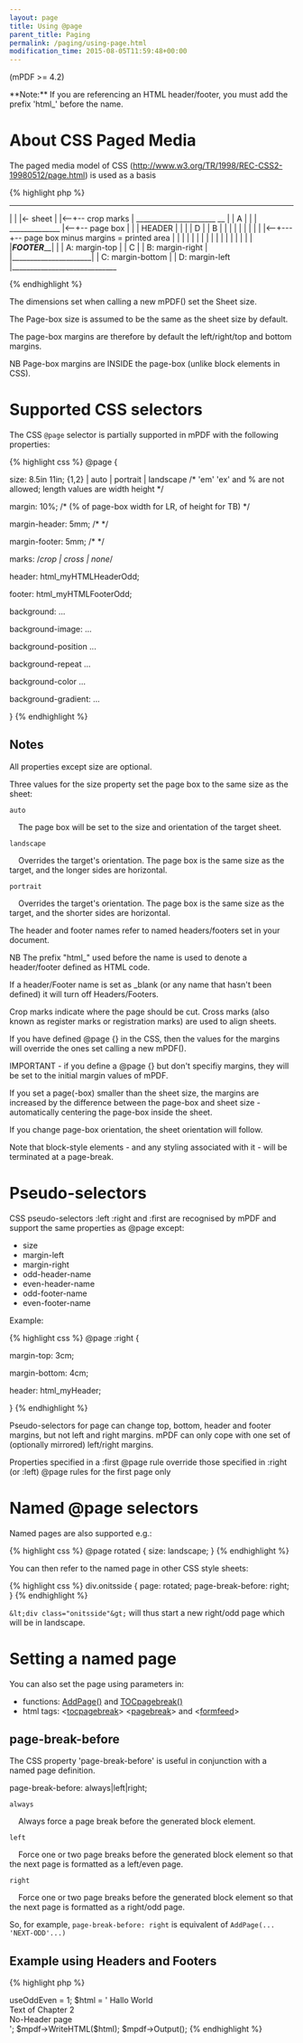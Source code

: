 ```yaml
---
layout: page
title: Using @page
parent_title: Paging
permalink: /paging/using-page.html
modification_time: 2015-08-05T11:59:48+00:00
---
```


(mPDF >= 4.2)

<div class="alert alert-info" role="alert">**Note:** If you are referencing an HTML header/footer, you must add the prefix 'html_' before the name.</div>

# About CSS Paged Media

The paged media model of CSS (http://www.w3.org/TR/1998/REC-CSS2-19980512/page.html) is used as a basis

{% highlight php %}
   _____________________________
  |                         |   |<- sheet
  |                         |<--+-- crop marks
  |   ______________________  __
  |  |    A                 |
  |  |    ______________    |<--+-- page box
  |  |   |   HEADER     |   |
  |  | D |              | B |
  |  |   |              |   |
  |  |   |              |<--+---+-- page box minus margins = printed area
  |  |   |              |   |
  |  |   |              |   |
  |  |   |              |   |
  |  |   |___FOOTER_____|   |   |   A: margin-top
  |  |    C                 |   |   B: margin-right
  |  |______________________|   |   C: margin-bottom
  |                             |   D: margin-left
  |_____________________________

{% endhighlight %}

The dimensions set when calling a new mPDF() set the Sheet size.

The Page-box size is assumed to be the same as the sheet size by default.

The page-box margins are therefore by default the left/right/top and bottom margins.

NB Page-box margins are INSIDE the page-box (unlike block elements in CSS).

# Supported CSS selectors

The CSS `@page` selector is partially supported in mPDF with the following properties:

{% highlight css %}
@page {

  size: 8.5in 11in;  <length>{1,2} | auto | portrait | landscape  /* 'em' 'ex' and % are not allowed; length values are width height */

  margin: 10%; /* <any of the usual CSS values for margins> (% of page-box width for LR, of height for TB) */

  margin-header: 5mm; /* <any of the usual CSS values for margins> */

  margin-footer: 5mm; /* <any of the usual CSS values for margins> */

  marks: /*crop | cross | none*/

  header: html_myHTMLHeaderOdd;

  footer: html_myHTMLFooterOdd;

  background: ...

  background-image: ...

  background-position ...

  background-repeat ...

  background-color ...

  background-gradient: ...

}
{% endhighlight %}

## Notes

All properties except size are optional.

Three values for the <span class="parameter">size</span> property set the page box to the same size as the sheet:

`auto`

    The page box will be set to the size and orientation of the target sheet.

`landscape`

    Overrides the target's orientation. The page box is the same size as the target, and the longer sides are horizontal.

`portrait`

    Overrides the target's orientation. The page box is the same size as the target, and the shorter sides are horizontal.

The header and footer names refer to named headers/footers set in your document.

NB The prefix "html_" used before the name is used to denote a header/footer defined as HTML code.

If a header/Footer name is set as _blank (or any name that hasn't been defined) it will turn off Headers/Footers.

Crop marks indicate where the page should be cut. Cross marks (also known as register marks or registration marks) are used to align sheets.

If you have defined @page {} in the CSS, then the values for the margins will override the ones set calling a new mPDF().

IMPORTANT - if you define a @page {} but don't specifiy margins, they will be set to the initial margin values of mPDF.

If you set a page(-box) smaller than the sheet size, the margins are increased by the difference between the page-box and sheet size - automatically centering the page-box inside the sheet.

If you change page-box orientation, the sheet orientation will follow.

Note that block-style elements - and any styling associated with it - will be terminated at a page-break.

# Pseudo-selectors

CSS pseudo-selectors :left :right and :first are recognised by mPDF and support the same properties as @page except:

<ul>
<li>size</li>
<li>margin-left</li>
<li>margin-right</li>
<li>odd-header-name</li>
<li>even-header-name</li>
<li>odd-footer-name</li>
<li>even-footer-name</li>
</ul>

Example:

{% highlight css %}
@page :right {

  margin-top: 3cm;

  margin-bottom: 4cm;

  header: html_myHeader;

}
{% endhighlight %}

Pseudo-selectors for page can change top, bottom, header and footer margins, but not left and right margins. mPDF can only cope with one set of (optionally mirrored) left/right margins.

Properties specified in a :first @page rule override those specified in :right (or :left) @page rules for the first page only

# Named @page selectors

Named pages are also supported e.g.:

{% highlight css %}
@page rotated { size: landscape; }
{% endhighlight %}

You can then refer to the named page in other CSS style sheets:

{% highlight css %}
div.onitsside { page: rotated; page-break-before: right; }
{% endhighlight %}

`&lt;div class="onitsside"&gt;` will thus start a new right/odd page which will be in landscape.

# Setting a named page

You can also set the page using parameters in:

<ul>
<li>functions: <a href="{{ "/reference/mpdf-functions/addpage.html" | prepend: site.baseurl }}">AddPage()</a> and <a href="{{ "/reference/mpdf-functions/tocpagebreak.html" | prepend: site.baseurl }}">TOCpagebreak()</a></li>
<li>html tags: &lt;<a href="{{ "/reference/html-control-tags/tocpagebreak.html" | prepend: site.baseurl }}">tocpagebreak</a>&gt; &lt;<a href="{{ "/reference/html-control-tags/pagebreak.html" | prepend: site.baseurl }}">pagebreak</a>&gt; and &lt;<a href="{{ "/reference/html-control-tags/formfeed.html" | prepend: site.baseurl }}">formfeed</a>&gt;</li>
</ul>

## page-break-before

The CSS property 'page-break-before' is useful in conjunction with a named page definition.

page-break-before: always|left|right;

`always`

    Always force a page break before the generated block element.

`left`

    Force one or two page breaks before the generated block element so that the next page is formatted as a left/even page.

`right`

    Force one or two page breaks before the generated block element so that the next page is formatted as a right/odd page.

So, for example, `page-break-before: right` is equivalent of `AddPage(... 'NEXT-ODD'...)`

## Example using Headers and Footers

{% highlight php %}
<?php

$mpdf = new mPDF();

$mpdf->useOddEven = 1;

$html = '

<html>

<head>

<style>

@page {

  size: auto;

  odd-header-name: html_myHeader1;

  even-header-name: html_myHeader2;

  odd-footer-name: html_myFooter1;

  even-footer-name: html_myFooter2;

}

@page chapter2 {

    odd-header-name: html_Chapter2HeaderOdd;

    even-header-name: html_Chapter2HeaderEven;

    odd-footer-name: html_Chapter2FooterOdd;

    even-footer-name: html_Chapter2FooterEven;

}

@page noheader {

    odd-header-name: _blank;

    even-header-name: _blank;

    odd-footer-name: _blank;

    even-footer-name: _blank;

}

div.chapter2 {

    page-break-before: right;

    page: chapter2;

}

div.noheader {

    page-break-before: right;

    page: noheader;

}

</style>

</head>

<body>

<htmlpageheader name="myHeader1" style="display:none">

<div style="text-align: right; border-bottom: 1px solid #000000; font-weight: bold; font-size: 10pt;">My document</div>

</htmlpageheader>

<htmlpageheader name="myHeader2" style="display:none">

<div style="border-bottom: 1px solid #000000; font-weight: bold;  font-size: 10pt;">My document</div>

</htmlpageheader>

<htmlpagefooter name="myFooter1" style="display:none">

<table width="100%" style="vertical-align: bottom; font-family: serif; font-size: 8pt;

    color: #000000; font-weight: bold; font-style: italic;"><tr>

    <td width="33%"><span style="font-weight: bold; font-style: italic;">{DATE j-m-Y}</span></td>

    <td width="33%" align="center" style="font-weight: bold; font-style: italic;">{PAGENO}/{nbpg}</td>

    <td width="33%" style="text-align: right; ">My document</td>

    </tr></table>

</htmlpagefooter>

<htmlpagefooter name="myFooter2" style="display:none">

<table width="100%" style="vertical-align: bottom; font-family: serif; font-size: 8pt;

    color: #000000; font-weight: bold; font-style: italic;"><tr>

    <td width="33%"><span style="font-weight: bold; font-style: italic;">My document</span></td>

    <td width="33%" align="center" style="font-weight: bold; font-style: italic;">{PAGENO}/{nbpg}</td>

    <td width="33%" style="text-align: right; ">{DATE j-m-Y}</td>

    </tr></table>

</htmlpagefooter>

<htmlpageheader name="Chapter2HeaderOdd" style="display:none">

<div style="text-align: right; border-bottom: 1px solid #000000; font-weight: bold; font-size: 10pt;">Chapter 2</div>

</htmlpageheader>

<htmlpageheader name="Chapter2HeaderEven" style="display:none">

<div style="border-bottom: 1px solid #000000; font-weight: bold; font-size: 10pt;">Chapter 2</div>

</htmlpageheader>

<htmlpagefooter name="Chapter2FooterOdd" style="display:none">

<div style="text-align: right; font-weight: bold; font-size: 8pt; font-style: italic;">Chapter 2 Footer</div>

</htmlpagefooter>

<htmlpagefooter name="Chapter2FooterEven" style="display:none">

<div style="font-weight: bold; font-size: 8pt; font-style: italic;">Chapter 2 Footer</div>

</htmlpagefooter>

Hallo World

<div class="chapter2">Text of Chapter 2</div>

<div class="noheader">No-Header page</div>

</body></html>

';

$mpdf->WriteHTML($html);

$mpdf->Output();
{% endhighlight %}

